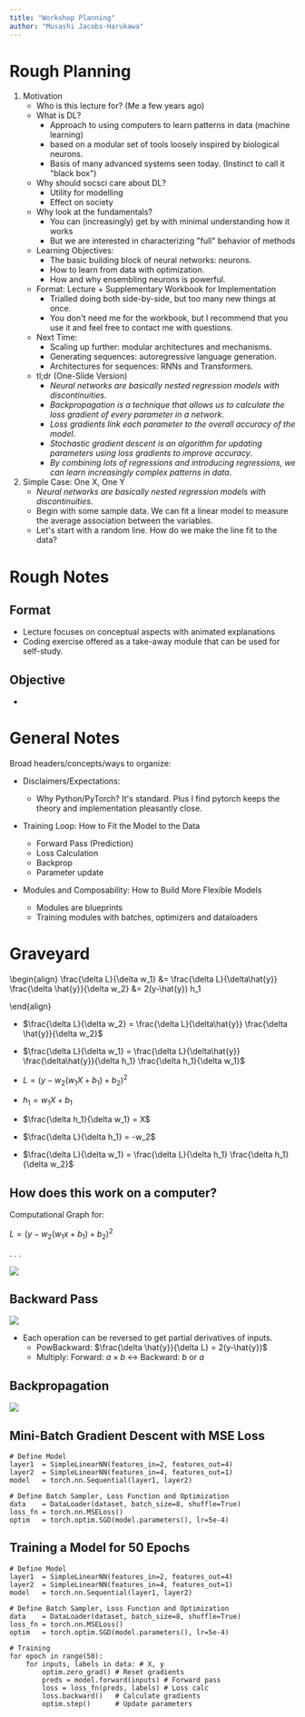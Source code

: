 ```yaml
---
title: "Workshop Planning"
author: "Musashi Jacobs-Harukawa"
---
```



# Rough Planning

1. Motivation
    - Who is this lecture for? (Me a few years ago)
    - What is DL?
        - Approach to using computers to learn patterns in data (machine learning)
        - based on a modular set of tools loosely inspired by biological neurons.
        - Basis of many advanced systems seen today. (Instinct to call it "black box")
    - Why should socsci care about DL?
        - Utility for modelling
        - Effect on society
    - Why look at the fundamentals?
        - You can (increasingly) get by with minimal understanding how it works
        - But we are interested in characterizing "full" behavior of methods
    - Learning Objectives:
        - The basic building block of neural networks: neurons.
        - How to learn from data with optimization.
        - How and why ensembling neurons is powerful.
    - Format: Lecture + Supplementary Workbook for Implementation
        - Trialled doing both side-by-side, but too many new things at once.
        - You don't need me for the workbook, but I recommend that you use it and feel free to contact me with questions.
    - Next Time:
        - Scaling up further: modular architectures and mechanisms.
        - Generating sequences: autoregressive language generation.
        - Architectures for sequences: RNNs and Transformers.
    - tl;dr (One-Slide Version)
        - _Neural networks are basically nested regression models with discontinuities_.
        - _Backpropagation is a technique that allows us to calculate the loss gradient of every parameter in a network_.
        - _Loss gradients link each parameter to the overall accuracy of the model_.
        - _Stochastic gradient descent is an algorithm for updating parameters using loss gradients to improve accuracy_.
        - _By combining lots of regressions and introducing regressions, we can learn increasingly complex patterns in data_.
2. Simple Case: One X, One Y
    - _Neural networks are basically nested regression models with discontinuities_.
    - Begin with some sample data. We can fit a linear model to measure the average association between the variables.
    - Let's start with a random line. How do we make the line fit to the data?



# Rough Notes

## Format

- Lecture focuses on conceptual aspects with animated explanations
- Coding exercise offered as a take-away module that can be used for self-study.

## Objective

- 




# General Notes

Broad headers/concepts/ways to organize:

- Disclaimers/Expectations:
	- Why Python/PyTorch? It's standard. Plus I find pytorch keeps the theory and implementation pleasantly close.


- Training Loop: How to Fit the Model to the Data
	- Forward Pass (Prediction)
	- Loss Calculation
	- Backprop
	- Parameter update

- Modules and Composability: How to Build More Flexible Models
	- Modules are blueprints
	- Training modules with batches, optimizers and dataloaders
 

 # Graveyard

\begin{align}
\frac{\delta L}{\delta w_1} &= \frac{\delta L}{\delta\hat{y}} \frac{\delta \hat{y}}{\delta w_2}
							&= 2(y-\hat{y}) h_1

\end{align}

- $\frac{\delta L}{\delta w_2} = \frac{\delta L}{\delta\hat{y}} \frac{\delta \hat{y}}{\delta w_2}$
- $\frac{\delta L}{\delta w_1} = \frac{\delta L}{\delta\hat{y}} \frac{\delta\hat{y}}{\delta h_1} \frac{\delta h_1}{\delta w_1}$


- $L = (y - w_{2}(w_{1}X + b_{1}) + b_{2})^2$
- $h_1 = w_{1}X + b_{1}$
- $\frac{\delta h_1}{\delta w_1} = X$
- $\frac{\delta L}{\delta h_1} = -w_2$
- $\frac{\delta L}{\delta w_1} = \frac{\delta L}{\delta h_1} \frac{\delta h_1}{\delta w_2}$

## How does this work on a computer?

Computational Graph for:

$L = (y - w_{2}(w_{1}x + b_{1}) + b_{2})^2$

. . .

![](figures/forward_comp_graph.png)

## Backward Pass

![](figures/backward_pass.png)

- Each operation can be reversed to get partial derivatives of inputs.
	- PowBackward: $\frac{\delta \hat{y}}{\delta L} = 2(y-\hat{y})$
	- Multiply: Forward: $a \times b$ ↔ Backward: $b$ or $a$


## Backpropagation

![](figures/backward_pass.png)

## Mini-Batch Gradient Descent with MSE Loss

``` {.python .numberLines}
# Define Model
layer1  = SimpleLinearNN(features_in=2, features_out=4)
layer2  = SimpleLinearNN(features_in=4, features_out=1)
model   = torch.nn.Sequential(layer1, layer2)

# Define Batch Sampler, Loss Function and Optimization
data    = DataLoader(dataset, batch_size=8, shuffle=True)
loss_fn = torch.nn.MSELoss()
optim   = torch.optim.SGD(model.parameters(), lr=5e-4)
```

## Training a Model for 50 Epochs

``` {.python .numberLines}
# Define Model
layer1  = SimpleLinearNN(features_in=2, features_out=4)
layer2  = SimpleLinearNN(features_in=4, features_out=1)
model   = torch.nn.Sequential(layer1, layer2)

# Define Batch Sampler, Loss Function and Optimization
data    = DataLoader(dataset, batch_size=8, shuffle=True)
loss_fn = torch.nn.MSELoss()
optim   = torch.optim.SGD(model.parameters(), lr=5e-4)

# Training
for epoch in range(50):
    for inputs, labels in data: # X, y
        optim.zero_grad() # Reset gradients
        preds = model.forward(inputs) # Forward pass
        loss = loss_fn(preds, labels) # Loss calc
        loss.backward()   # Calculate gradients
        optim.step()      # Update parameters
```

